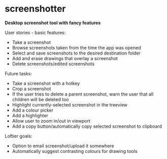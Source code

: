 # screenshotter
**Desktop screenshot tool with fancy features**

User stories - basic features:
- Take a screenshot 
- Browse screenshots taken from the time the app was opened
- Select and save screenshots to the desired destination folder
- Add and erase drawings that overlay a screenshot
- Delete screenshots/edited screenshots

Future tasks:
- Take a screenshot with a hotkey
- Crop a screenshot
- If the user tries to delete a parent screenshot, warn the user that all children will be deleted too
- Highlight currently-selected screenshot in the treeview
- Add a colour picker
- Add a highlighter
- Allow user to zoom in/out in viewport
- Add a copy button/automatically copy selected screenshot to clipboard

Loftier goals:
- Option to email screenshot/upload it somewhere
- Automatically suggest contrasting colours for drawing tools
